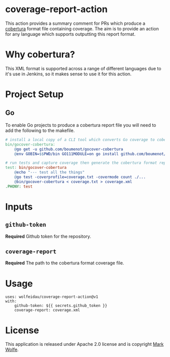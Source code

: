 # coverage-report-action

This action provides a summary comment for PRs which produce a [cobertura](https://cobertura.github.io/cobertura/) format file containing coverage. The aim is to provide an action for any language which supports outputting this report format.

# Why cobertura?

This XML format is supported across a range of different languages due to it's use in Jenkins, so it makes sense to use it for this action.

# Project Setup

## Go

To enable Go projects to produce a cobertura report file you will need to add the following to the makefile.

```Makefile
# install a local copy of a CLI tool which converts Go coverage to cobertura format.
bin/gocover-cobertura:
	@go get -u github.com/boumenot/gocover-cobertura
	@env GOBIN=$$PWD/bin GO111MODULE=on go install github.com/boumenot/gocover-cobertura

# run tests and capture coverage then generate the cobertura format report in xml
test: bin/gocover-cobertura
	@echo "--- test all the things"
	@go test -coverprofile=coverage.txt -covermode count ./...
	@bin/gocover-cobertura < coverage.txt > coverage.xml
.PHONY: test
```

# Inputs

## `github-token`

**Required** Github token for the repository.

## `coverage-report`

**Required** The path to the cobertura format coverage file.

# Usage

```
uses: wolfeidau/coverage-report-action@v1
with:
    github-token: ${{ secrets.github_token }}
    coverage-report: coverage.xml
```

# License

This application is released under Apache 2.0 license and is copyright [Mark Wolfe](https://www.wolfe.id.au).